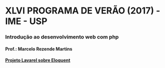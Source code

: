 # XLVI PROGRAMA DE VERÃO (2017) - IME - USP
### Introdução ao desenvolvimento web com php
#### Prof.: Marcelo Rezende Martins
#### [Projeto Lavarel sobre Eloquent](https://gist.github.com/mrezende/af431c5ce7380563968bda5e64c223e0)
